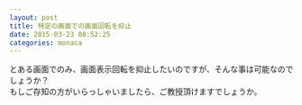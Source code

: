 ```yaml
---
layout: post
title: 特定の画面での画面回転を抑止
date: 2015-03-23 08:52:25
categories: monaca
---
```

<!-- {% raw %} -->
<p>とある画面でのみ、画面表示回転を抑止したいのですが、そんな事は可能なのでしょうか？<br>
もしご存知の方がいらっしゃいましたら、ご教授頂けますでしょうか。</p>
<!-- {% endraw %} -->
